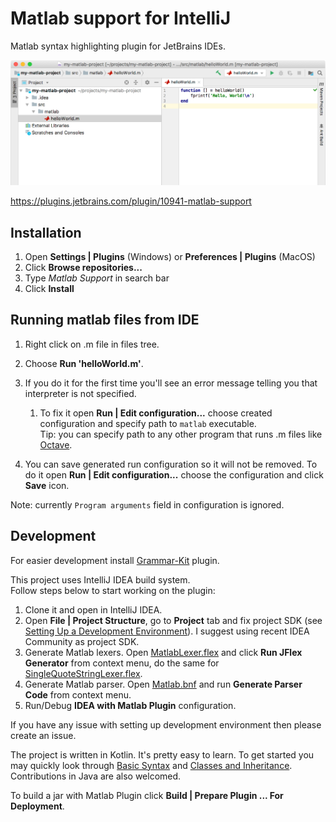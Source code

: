 # Matlab support for IntelliJ
Matlab syntax highlighting plugin for JetBrains IDEs.

![Screenshot of Matlab plugin](screenshots/screen.png)

https://plugins.jetbrains.com/plugin/10941-matlab-support

## Installation
 1. Open **Settings | Plugins** (Windows) or **Preferences | Plugins** (MacOS)
 2. Click **Browse repositories...**
 3. Type _Matlab Support_ in search bar
 4. Click **Install**

## Running matlab files from IDE
 1. Right click on .m file in files tree.
 2. Choose **Run 'helloWorld.m'**.
 3. If you do it for the first time you'll see an error message telling you that interpreter is not specified.
    1. To fix it open **Run | Edit configuration...** choose created configuration and specify path to `matlab` executable.  
    Tip: you can specify path to any other program that runs .m files like [Octave].
    
 4. You can save generated run configuration so it will not be removed.
 To do it open **Run | Edit configuration...** choose the configuration and click **Save** icon.

Note: currently `Program arguments` field in configuration is ignored.
 
## Development

For easier development install [Grammar-Kit](https://plugins.jetbrains.com/plugin/6606-grammar-kit) plugin.

This project uses IntelliJ IDEA build system.  
Follow steps below to start working on the plugin:
1. Clone it and open in IntelliJ IDEA.
2. Open **File | Project Structure**, go to **Project** tab and fix project SDK (see [Setting Up a Development Environment](http://www.jetbrains.org/intellij/sdk/docs/basics/getting_started/setting_up_environment.html)). I suggest using recent IDEA Community as project SDK.
3. Generate Matlab lexers. Open [MatlabLexer.flex](grammar/MatlabLexer.flex) and click **Run JFlex Generator** from context menu, do the same for [SingleQuoteStringLexer.flex](grammar/SingleQuoteStringLexer.flex).
4. Generate Matlab parser. Open [Matlab.bnf](grammar/Matlab.bnf) and run **Generate Parser Code** from context menu.
5. Run/Debug **IDEA with Matlab Plugin** configuration.

If you have any issue with setting up development environment then please create an issue.

The project is written in Kotlin. It's pretty easy to learn. To get started you may quickly look through [Basic Syntax](https://kotlinlang.org/docs/reference/basic-syntax.html) and [Classes and Inheritance](https://kotlinlang.org/docs/reference/classes.html).  
Contributions in Java are also welcomed.

To build a jar with Matlab Plugin click **Build | Prepare Plugin ... For Deployment**.


 [Octave]: https://www.gnu.org/software/octave/
